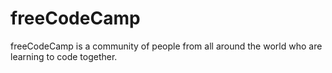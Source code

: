 # freeCodeCamp
freeCodeCamp is a community of people from all around the world who are learning to code together.
